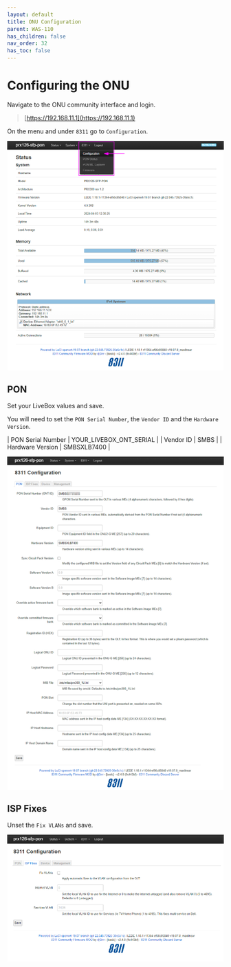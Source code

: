 ```yaml
---
layout: default 
title: ONU Configuration
parent: WAS-110
has_children: false
nav_order: 32
has_toc: false
---
```



# Configuring the ONU

Navigate to the ONU community interface and login.

> [https://192.168.11.1](https://192.168.11.1)

On the menu and under `8311` go to `Configuration`.

![image](https://raw.githubusercontent.com/akhamar/orange-xgs-pon/main/assets/images/was-110/WAS-110-community-configuration.png)


## PON

Set your LiveBox values and save.

You will need to set the `PON Serial Number`, the `Vendor ID` and the `Hardware Version`.

| PON Serial Number | YOUR_LIVEBOX_ONT_SERIAL |
| Vendor ID         | SMBS                    |
| Hardware Version  | SMBSXLB7400             |

![image](https://raw.githubusercontent.com/akhamar/orange-xgs-pon/main/assets/images/was-110/WAS-110-community-configuration-values-01.png)


## ISP Fixes

Unset the `Fix VLANs` and save.

![image](https://raw.githubusercontent.com/akhamar/orange-xgs-pon/main/assets/images/was-110/WAS-110-community-configuration-values-02.png)


